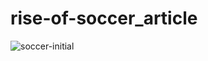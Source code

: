 # rise-of-soccer_article
<img src='https://i.postimg.cc/jD1mTHh6/soccer-initial.png' border='0' alt='soccer-initial'/>
